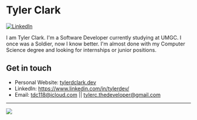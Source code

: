 <!--
**Tylerdclark/Tylerdclark** is a ✨ _special_ ✨ repository because its `README.md` (this file) appears on your GitHub profile.

Here are some ideas to get you started:

- 🔭 I’m currently working on ...
- 🌱 I’m currently learning ...
- 👯 I’m looking to collaborate on ...
- 🤔 I’m looking for help with ...
- 💬 Ask me about ...
- 📫 How to reach me: ...
- 😄 Pronouns: ...
- ⚡ Fun fact: ...
-->
# Tyler Clark

[![LinkedIn](https://img.shields.io/badge/LinkedIn-blue?style=flat&logo=linkedin&labelColor=blue)](https://www.linkedin.com/in/tylerdev/)

I am Tyler Clark. I'm a Software Developer currently studying at UMGC. I once was a Soldier, now I know better. I'm almost done with my Computer Science degree and looking for internships or junior positions.

## Get in touch
- Personal Website: [tylerdclark.dev](https://www.tylerdclark.dev)
- LinkedIn: https://www.linkedin.com/in/tylerdev/
- Email: tdc118@icloud.com || tylerc.thedeveloper@gmail.com
-----

<!-- <a href="https://github.com/anuraghazra/github-readme-stats">
  <img align="center" src="https://github-readme-stats.vercel.app/api/wakatime?username=Tyler_the_Developer&theme=dark&layout=compact" />
</a> -->

<a href="https://github.com/anuraghazra/github-readme-stats">
  <img align="center" src="https://github-readme-stats.vercel.app/api/top-langs/?username=Tylerdclark&theme=dark&layout=compact" />
</a>

